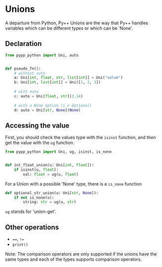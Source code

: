 # Unions

A departure from Python, Py++ Unions are the way that Py++ handles variables which can be different types or which can be 'None'.

## Declaration

```python
from pypp_python import Uni, auto


def pseudo_fn():
    # without auto
    a: Uni[int, float, str, list[int]] = Uni("value")
    b: Uni[int, list[int]] = Uni([1, 2, 3])
    
    # with auto
    c: auto = Uni[float, str](3.14)
    
    # with a None option (i.e Optional)
    d: auto = Uni[str, None](None)
```

## Accessing the value

First, you should check the values type with the `isinst` function, and then get the value with the `ug` function.

```python
from pypp_python import Uni, ug, isinst, is_none


def int_float_union(u: Uni[int, float]):
    if isinst(u, float):
        val: float = ug(u, float)
```

For a Union with a possible 'None' type, there is a `is_none` function

```python
def optional_str_union(u: Uni[str, None]):
    if not is_none(u):
        string: str = ug(u, str)
```

`ug` stands for 'union-get'.

## Other operations

- `==`, `!=`
- `print()`

Note: The comparison operators are only supported if the unions have the same types and each of the types supports comparison operators.
